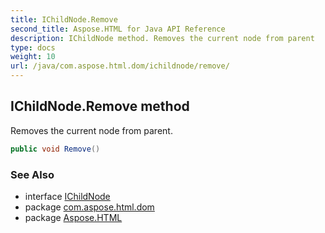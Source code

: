 ```yaml
---
title: IChildNode.Remove
second_title: Aspose.HTML for Java API Reference
description: IChildNode method. Removes the current node from parent
type: docs
weight: 10
url: /java/com.aspose.html.dom/ichildnode/remove/
---
```

## IChildNode.Remove method

Removes the current node from parent.

```java
public void Remove()
```

### See Also

* interface [IChildNode](../)
* package [com.aspose.html.dom](../../ichildnode/)
* package [Aspose.HTML](../../../)
